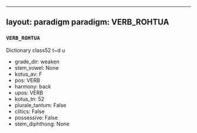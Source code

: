 
---
layout: paradigm
paradigm: VERB_ROHTUA
---
### ` VERB_ROHTUA `

Dictionary class52 t~d u
* grade_dir: weaken
* stem_vowel: None
* kotus_av: F
* pos: VERB
* harmony: back
* upos: VERB
* kotus_tn: 52
* plurale_tantum: False
* clitics: False
* possessive: False
* stem_diphthong: None
